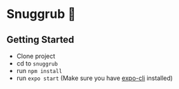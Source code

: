 # Snuggrub 🍴

## Getting Started

- Clone project
- cd to `snuggrub`
- run `npm install`
- run `expo start` (Make sure you have [expo-cli](https://docs.expo.io/workflow/expo-cli/) installed)
